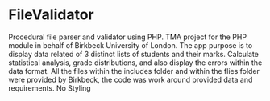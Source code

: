 # FileValidator
Procedural file parser and validator using PHP. TMA project for the PHP module in behalf of Birkbeck University of London. 
The app purpose is to display data related of 3 distinct lists of students and their marks. Calculate statistical analysis, grade distributions, and also display the errors within the data format.
All the files within the includes folder and within the flies folder were provided by Birkbeck, the code was work around provided data and requirements. 
No Styling
